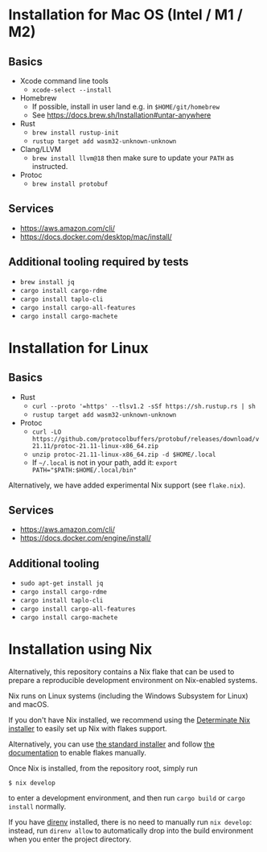 # Installation for Mac OS (Intel / M1 / M2)

## Basics

* Xcode command line tools
    - `xcode-select --install`
* Homebrew
    - If possible, install in user land e.g. in `$HOME/git/homebrew`
    - See https://docs.brew.sh/Installation#untar-anywhere
* Rust
    - `brew install rustup-init`
    - `rustup target add wasm32-unknown-unknown`
* Clang/LLVM
    - `brew install llvm@18` then make sure to update your `PATH` as instructed.
* Protoc
    - `brew install protobuf`

## Services

* https://aws.amazon.com/cli/
* https://docs.docker.com/desktop/mac/install/

## Additional tooling required by tests

* `brew install jq`
* `cargo install cargo-rdme`
* `cargo install taplo-cli`
* `cargo install cargo-all-features`
* `cargo install cargo-machete`

# Installation for Linux

## Basics

* Rust
    - `curl --proto '=https' --tlsv1.2 -sSf https://sh.rustup.rs | sh`
    - `rustup target add wasm32-unknown-unknown`
* Protoc
    - `curl -LO https://github.com/protocolbuffers/protobuf/releases/download/v21.11/protoc-21.11-linux-x86_64.zip`
    - `unzip protoc-21.11-linux-x86_64.zip -d $HOME/.local`
    - If `~/.local` is not in your path, add it: `export PATH="$PATH:$HOME/.local/bin"`

Alternatively, we have added experimental Nix support (see `flake.nix`).

## Services

* https://aws.amazon.com/cli/
* https://docs.docker.com/engine/install/

## Additional tooling

* `sudo apt-get install jq`
* `cargo install cargo-rdme`
* `cargo install taplo-cli`
* `cargo install cargo-all-features`
* `cargo install cargo-machete`

# Installation using Nix

Alternatively, this repository contains a Nix flake that can be used
to prepare a reproducible development environment on Nix-enabled
systems.

Nix runs on Linux systems (including the Windows Subsystem for Linux)
and macOS.

If you don't have Nix installed, we recommend using the [Determinate
Nix installer](https://github.com/DeterminateSystems/nix-installer) to
easily set up Nix with flakes support.

Alternatively, you can use [the standard
installer](https://nixos.org/download/) and follow [the
documentation](https://nixos.wiki/wiki/Flakes) to enable flakes
manually.

Once Nix is installed, from the repository root, simply run

```shellsession
$ nix develop
```

to enter a development environment, and then run `cargo build` or
`cargo install` normally.

If you have [direnv](https://direnv.net/) installed, there is no need
to manually run `nix develop`: instead, run `direnv allow` to
automatically drop into the build environment when you enter the
project directory.
